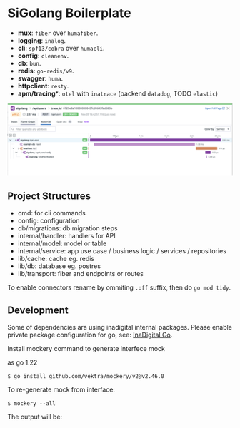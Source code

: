 # SiGolang Boilerplate


* **mux**: `fiber` over `humafiber`.
* **logging**: `inalog`.
* **cli**: `spf13/cobra` over `humacli`.
* **config**: `cleanenv`.
* **db**: `bun`.
* **redis**: `go-redis/v9`.
* **swagger**: `huma`.
* **httpclient**: `resty`.
* **apm/tracing***: `otel` with `inatrace` (backend `datadog`, TODO `elastic`)

![ddtrace1](./docs/ddtrace1.png)


## Project Structures

* cmd: for cli commands
* config: configuration
* db/migrations: db migration steps
* internal/handler: handlers for API
* internal/model: model or table
* internal/service: app use case / business logic / services / repositories
* lib/cache: cache eg. redis
* lib/db: database eg. postres
* lib/transport: fiber and endpoints or routes

To enable connectors rename by ommiting `.off` suffix, then do `go mod tidy`.

## Development

Some of dependencies ara using inadigital internal packages.
Please enable private package configuration for go, see: [InaDigital Go](https://git.govtechindonesia.id/inadigital#go).

Install mockery command to generate interfece mock

as go 1.22
```
$ go install github.com/vektra/mockery/v2@v2.46.0
```

To re-generate mock from interface:

```
$ mockery --all
```

The output will be:
